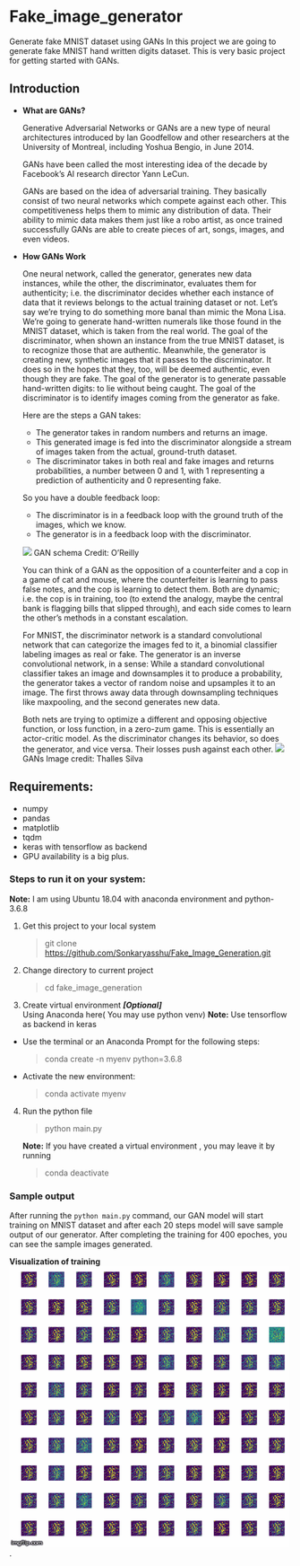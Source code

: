 # Fake_image_generator

Generate fake MNIST dataset using GANs
In this project we are going to generate fake MNIST hand written digits dataset. This is very basic project for getting started with GANs.


## Introduction
- **What are GANs?**
    
    Generative Adversarial Networks or GANs are a new type of neural architectures introduced by Ian Goodfellow and other researchers at the University of Montreal, including Yoshua Bengio, in June 2014.
    
    GANs have been called the most interesting idea of the decade by Facebook’s AI research director Yann LeCun.
    
    GANs are based on the idea of adversarial training. They basically consist of two neural networks which compete against each other. This competitiveness helps them to mimic any distribution of data. Their ability to mimic data makes them just like a robo artist, as once trained successfully GANs are able to create pieces of art, songs, images, and even videos.
- **How GANs Work**

    One neural network, called the generator, generates new data instances, while the other, the discriminator, evaluates them for authenticity; i.e. the discriminator decides whether each instance of data that it reviews belongs to the actual training dataset or not.
Let’s say we’re trying to do something more banal than mimic the Mona Lisa. We’re going to generate hand-written numerals like those found in the MNIST dataset, which is taken from the real world. The goal of the discriminator, when shown an instance from the true MNIST dataset, is to recognize those that are authentic.
Meanwhile, the generator is creating new, synthetic images that it passes to the discriminator. It does so in the hopes that they, too, will be deemed authentic, even though they are fake. The goal of the generator is to generate passable hand-written digits: to lie without being caught. The goal of the discriminator is to identify images coming from the generator as fake.

    Here are the steps a GAN takes:

    - The generator takes in random numbers and returns an image.
    - This generated image is fed into the discriminator alongside a stream of images taken from the actual, ground-truth dataset.
    - The discriminator takes in both real and fake images and returns probabilities, a number between 0 and 1, with 1 representing a prediction of authenticity and 0 representing fake.

    So you have a double feedback loop:
    - The discriminator is in a feedback loop with the ground truth of the images, which we know.
    - The generator is in a feedback loop with the discriminator.
    
    ![](https://skymind.ai/images/wiki/gan_schema.png)
                            GAN schema Credit: O’Reilly
    
    You can think of a GAN as the opposition of a counterfeiter and a cop in a game of cat and mouse, where the counterfeiter is learning to pass false notes, and the cop is learning to detect them. Both are dynamic; i.e. the cop is in training, too (to extend the analogy, maybe the central bank is flagging bills that slipped through), and each side comes to learn the other’s methods in a constant escalation.
    
    For MNIST, the discriminator network is a standard convolutional network that can categorize the images fed to it, a binomial classifier labeling images as real or fake. The generator is an inverse convolutional network, in a sense: While a standard convolutional classifier takes an image and downsamples it to produce a probability, the generator takes a vector of random noise and upsamples it to an image. The first throws away data through downsampling techniques like maxpooling, and the second generates new data.
    
    Both nets are trying to optimize a different and opposing objective function, or loss function, in a zero-zum game. This is essentially an actor-critic model. As the discriminator changes its behavior, so does the generator, and vice versa. Their losses push against each other.
    ![](https://skymind.ai/images/wiki/GANs.png)
                        GANs Image credit: Thalles Silva

## Requirements:
- numpy
- pandas
- matplotlib
- tqdm
- keras with tensorflow as backend
- GPU availability is a big plus.

### Steps to run it on your system:

**Note:** I am using Ubuntu 18.04 with anaconda environment and python-3.6.8

1. Get this project to your local system
	>git clone https://github.com/Sonkaryasshu/Fake_Image_Generation.git
2. Change directory to current project
	>cd fake_image_generation

3. Create virtual environment ***[Optional]***  
Using Anaconda here( You may use python venv)
**Note:** Use tensorflow as backend in keras
- Use the terminal or an Anaconda Prompt for the following steps:

	> conda create -n myenv python=3.6.8

- Activate the new environment:

	> conda activate myenv

4. Run the python file

	> python main.py


	**Note:** If you have created a virtual environment , you may leave it by running
	>conda deactivate
### Sample output
After running the `python main.py` command, our GAN model will start training on MNIST dataset and after each 20 steps model will save sample output of our generator. After completing the training for 400 epoches, you can see the sample images generated.

**Visualization of training**
![Training](Generated_Images/generated_gif.gif)
.
